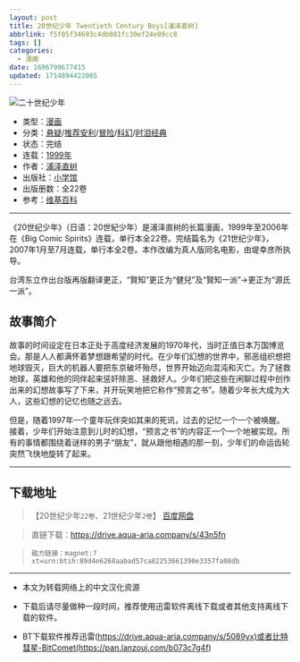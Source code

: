 ```yaml
---
layout: post
title: 20世纪少年 Twentieth Century Boys[浦泽直树]
abbrlink: f5f05f34693c4db081fc30ef24e89cc8
tags: []
categories:
  - 漫画
date: 1696799677415
updated: 1714894422065
---
```


![二十世纪少年](https://img.20000207.xyz/file/505046ae5fc23d5f48d9e.jpg)

- 类型：[漫画](/index.php/category/漫画)
- 分类：[悬疑](/index.php/category/悬疑)/[推荐安利](/index.php/category/推荐安利)/[冒险](/index.php/category/冒险)/[科幻](/index.php/category/科幻)/[时泪经典](/index.php/category/时泪经典)
- 状态：完结
- 连载：[1999年](/index.php/category/1999年)
- 作者：[浦泽直树](/index.php/category/浦泽直树)
- 出版社：[小学馆](/index.php/category/小学馆)
- 出版册数：全22卷
- 参考：[维基百科](https://zh.wikipedia.org/wiki/20世紀少年)

***

《20世纪少年》（日语：20世紀少年）是浦泽直树的长篇漫画，1999年至2006年在《Big Comic Spirits》连载，单行本全22卷。完结篇名为《21世纪少年》，2007年1月至7月连载，单行本全2卷。本作改编为真人版同名电影，由堤幸彦所执导。

台湾东立作出台版再版翻译更正，“賢知”更正为“健兒”及“賢知一派”→更正为“源氏一派”。

## 故事简介

故事的时间设定在日本正处于高度经济发展的1970年代，当时正值日本万国博览会。那是人人都满怀着梦想跟希望的时代。在少年们幻想的世界中，邪恶组织想把地球毁灭，巨大的机器人要把东京破坏殆尽，世界开始迈向混沌和灭亡。为了拯救地球，英雄和他的同伴起来惩奸除恶、拯救好人。少年们把这些在闲聊过程中创作出来的幻想故事写了下来，并开玩笑地把它称作“预言之书”。随着少年长大成为大人，这些幻想的记忆也随之远去。

但是，随着1997年一个童年玩伴突如其来的死讯，过去的记忆一个一个被唤醒。接着，少年们开始注意到儿时的幻想，“预言之书”的内容正一个一个地被实现。所有的事情都围绕着谜样的男子“朋友”，就从跟他相遇的那一刻，少年们的命运齿轮突然飞快地旋转了起来。

***

## 下载地址

> 【20世纪少年`22卷`、21世纪少年`2卷`】
> [百度网盘](https://pan.baidu.com/s/1rwstid_Ch43YtRT7_esVVw?pwd=i4q2)

> 直链下载：<https://drive.aqua-aria.company/s/43n5fn>

> `磁力链接：magnet:?xt=urn:btih:89d4e6268aabad57ca82253661390e3357fa08db`

***

- 本文为转载网络上的中文汉化资源

- 下载后请尽量做种一段时间，推荐使用迅雷软件离线下载或者其他支持离线下载的软件。

- BT下载软件推荐迅雷(<https://drive.aqua-aria.company/s/5089yx)或者比特彗星-BitComet(https://pan.lanzouj.com/b073c7g4f>)

